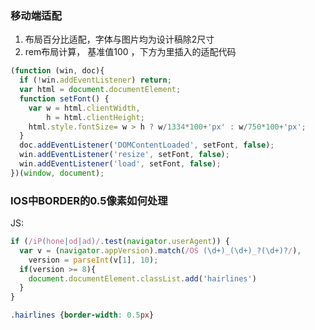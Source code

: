 ### 移动端适配

1. 布局百分比适配，字体与图片均为设计稿除2尺寸
2. rem布局计算， 基准值100 ，下方为<head>里插入的适配代码

```js
(function (win, doc){
  if (!win.addEventListener) return;
  var html = document.documentElement;
  function setFont() {
    var w = html.clientWidth,
        h = html.clientHeight;
    html.style.fontSize= w > h ? w/1334*100+'px' : w/750*100+'px';
  }
  doc.addEventListener('DOMContentLoaded', setFont, false);
  win.addEventListener('resize', setFont, false);
  win.addEventListener('load', setFont, false);
})(window, document);
```

### IOS中BORDER的0.5像素如何处理

JS:
```js
if (/iP(hone|od|ad)/.test(navigator.userAgent)) {
  var v = (navigator.appVersion).match(/OS (\d+)_(\d+)_?(\d+)?/),
    version = parseInt(v[1], 10);
  if(version >= 8){
    document.documentElement.classList.add('hairlines')
  }
}
```

```css
.hairlines {border-width: 0.5px}
```